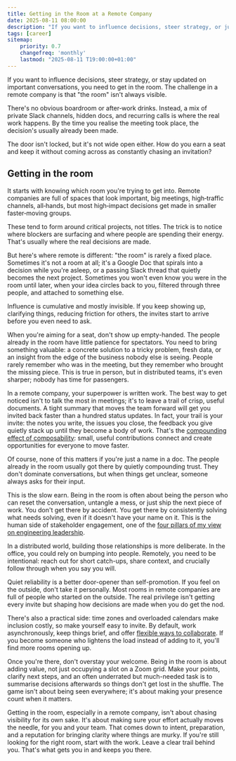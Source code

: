 ```yaml
---
title: Getting in the Room at a Remote Company
date: 2025-08-11 08:00:00
description: "If you want to influence decisions, steer strategy, or just be in the loop on the conversations that matter there's no shortcut: you need to get in the room. The challenge in a remote company is that 'the room' isn't always visible"
tags: [career]
sitemap:
    priority: 0.7
    changefreq: 'monthly'
    lastmod: "2025-08-11 T19:00:00+01:00"
---
```


If you want to influence decisions, steer strategy, or stay updated on important conversations, you need to get in the room. The challenge in a remote company is that "the room" isn't always visible.

There's no obvious boardroom or after‑work drinks. Instead, a mix of private Slack channels, hidden docs, and recurring calls is where the real work happens. By the time you realise the meeting took place, the decision's usually already been made.

The door isn't locked, but it's not wide open either. How do you earn a seat and keep it without coming across as constantly chasing an invitation?

## Getting in the room

It starts with knowing which room you're trying to get into. Remote companies are full of spaces that look important, big meetings, high‑traffic channels, all‑hands, but most high‑impact decisions get made in smaller faster‑moving groups.

These tend to form around critical projects, not titles. The trick is to notice where blockers are surfacing and where people are spending their energy. That's usually where the real decisions are made.

But here's where remote is different: "the room" is rarely a fixed place. Sometimes it's not a room at all; it's a Google Doc that spirals into a decision while you're asleep, or a passing Slack thread that quietly becomes the next project. Sometimes you won't even know you were in the room until later, when your idea circles back to you, filtered through three people, and attached to something else.

Influence is cumulative and mostly invisible. If you keep showing up, clarifying things, reducing friction for others, the invites start to arrive before you even need to ask.

When you're aiming for a seat, don't show up empty-handed. The people already in the room have little patience for spectators. You need to bring something valuable: a concrete solution to a tricky problem, fresh data, or an insight from the edge of the business nobody else is seeing. People rarely remember who was in the meeting, but they remember who brought the missing piece. This is true in person, but in distributed teams, it's even sharper; nobody has time for passengers.

In a remote company, your superpower is written work. The best way to get noticed isn't to talk the most in meetings; it's to leave a trail of crisp, useful documents. A tight summary that moves the team forward will get you invited back faster than a hundred status updates. In fact, your trail is your invite: the notes you write, the issues you close, the feedback you give quietly stack up until they become a body of work. That's the [compounding effect of composability](/composable-first-reusable-forever): small, useful contributions connect and create opportunities for everyone to move faster.

Of course, none of this matters if you're just a name in a doc. The people already in the room usually got there by quietly compounding trust. They don't dominate conversations, but when things get unclear, someone always asks for their input.

This is the slow earn. Being in the room is often about being the person who can reset the conversation, untangle a mess, or just ship the next piece of work. You don't get there by accident. You get there by consistently solving what needs solving, even if it doesn't have your name on it. This is the human side of stakeholder engagement, one of the [four pillars of my view on engineering leadership](/four-pillars-of-engineering-leadership).

In a distributed world, building those relationships is more deliberate. In the office, you could rely on bumping into people. Remotely, you need to be intentional: reach out for short catch-ups, share context, and crucially follow through when you say you will.

Quiet reliability is a better door-opener than self-promotion. If you feel on the outside, don't take it personally. Most rooms in remote companies are full of people who started on the outside. The real privilege isn't getting every invite but shaping how decisions are made when you do get the nod.

There's also a practical side: time zones and overloaded calendars make inclusion costly, so make yourself easy to invite. By default, work asynchronously, keep things brief, and offer [flexible ways to collaborate](/boundaries-over-coordination). If you become someone who lightens the load instead of adding to it, you'll find more rooms opening up.

Once you're there, don't overstay your welcome. Being in the room is about adding value, not just occupying a slot on a Zoom grid. Make your points, clarify next steps, and an often underrated but much-needed task is to summarise decisions afterwards so things don't get lost in the shuffle. The game isn't about being seen everywhere; it's about making your presence count when it matters.

Getting in the room, especially in a remote company, isn't about chasing visibility for its own sake. It's about making sure your effort actually moves the needle, for you and your team. That comes down to intent, preparation, and a reputation for bringing clarity where things are murky. If you're still looking for the right room, start with the work. Leave a clear trail behind you. That's what gets you in and keeps you there.
